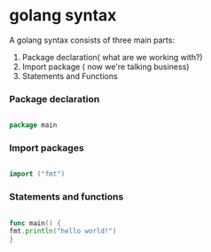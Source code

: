 # golang syntax

A golang syntax consists of three main parts:

1. Package declaration( what are we working with?)
2. Import package ( now we're talking business)
3. Statements and Functions

### Package declaration

```go

package main

```

### Import packages

```go

import ("fmt")

```

### Statements and functions

```go

func main() {
fmt.println("hello world!")
}

